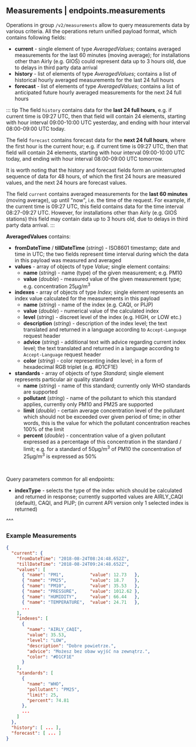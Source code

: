 ## Measurements | endpoints.measurements

Operations in group `/v2/measurements` allow to query measurements data by various criteria. All the operations return unified payload format, which contains following fields:
- **current** - single element of type _AveragedValues_; contains averaged measurements for the last 60 minutes (moving average); for installations other than Airly (e.g. GIOŚ) could represent data up to 3 hours old, due to delays in third party data arrival
- **history** - list of elements of type _AveragedValues_; contains a list of historical hourly averaged measurements for the last 24 full hours
- **forecast** - list of elements of type _AveragedValues_; contains a list of anticipated future hourly averaged measurements for the next 24 full hours

::: tip
The field `history` contains data for the **last 24 full hours**, e.g. if current time is 09:27 UTC, then that field will contain 24 elements, starting with hour interval 09:00-10:00 UTC yesterday, and ending with hour interval 08:00-09:00 UTC today. 

The field `forecast` contains forecast data for the **next 24 full hours**, where the first hour is the current hour; e.g. if current time is 09:27 UTC, then that field will contain 24 elements, starting with hour interval 09:00-10:00 UTC today, and ending with hour interval 08:00-09:00 UTC tomorrow.

It is worth noting that the history and forecast fields form an uninterrupted sequence of data for 48 hours, of which the first 24 hours are measured values, and the next 24 hours are forecast values.

The field `current` contains averaged measurements for the **last 60 minutes** (moving average), up until "now", i.e. the time of the request. For example, if the current time is 09:27 UTC, this field contains data for the time interval 08:27-09:27 UTC. However, for installations other than Airly (e.g. GIOŚ stations) this field may contain data up to 3 hours old, due to delays in third party data arrival.
:::

**AveragedValues** contains:
- **fromDateTime** / **tillDateTime** (_string_) - ISO8601 timestamp; date and time in UTC; the two fields represent time interval during which the data in this payload was measured and averaged
- **values** - array of objects of type _Value_; single element contains:
    - **name** (_string_) - name (type) of the given measurement; e.g. PM10
    - **value** (_double_) - measured value of the given measurement type; e.g. concentration 25µg/m<sup>3</sup>
- **indexes** - array of objects of type _Index_; single element represents an index value calculated for the measurements in this payload
    - **name**  (_string_) - name of the index (e.g. CAQI, or PIJP)
    - **value** (_double_) - numerical value of the calculated index
    - **level** (_string_) - discreet level of the index (e.g. HIGH, or LOW etc.)
    - **description** (_string_) - description of the index level; the text translated and returned in a language according to `Accept-Language` request header
    - **advice** (_string_) - additional text with advice regarding current index level; the text translated and returned in a language according to `Accept-Language` request header
    - **color** (_string_) - color representing index level; in a form of hexadecimal RGB triplet (e.g. #D1CF1E)
- **standards** - array of objects of type _Standard_; single element represents particular air quality standard
    - **name** (_string_) - name of this standard; currently only WHO standards are supported
    - **pollutant** (_string_) - name of the pollutant to which this standard applies, currently only PM10 and PM25 are supported
    - **limit** (_double_) - certain average concentration level of the pollutant which should not be exceeded over given period of time; in other words, this is the value for which the pollutant concentration reaches 100% of the limit
    - **percent** (_double_) - concentration value of a given pollutant expressed as a percentage of this concentration in the standard / limit; e.g. for a standard of 50μg/m<sup>3</sup> of PM10 the concentration of 25μg/m<sup>3</sup> is expressed as 50%

<p>&nbsp;</p>

Query parameters common for all endpoints:
- **indexType** - selects the type of the index which should be calculated and returned in response; currently supported values are AIRLY_CAQI (default), CAQI, and PIJP; (in current API version only 1 selected index is returned)

^^^

### Example Measurements

```json
{
  "current": {
    "fromDateTime": "2018-08-24T08:24:48.652Z",
    "tillDateTime": "2018-08-24T09:24:48.652Z",
    "values": [
      { "name": "PM1",          "value": 12.73   },
      { "name": "PM25",         "value": 18.7    },
      { "name": "PM10",         "value": 35.53   },
      { "name": "PRESSURE",     "value": 1012.62 },
      { "name": "HUMIDITY",     "value": 66.44   },
      { "name": "TEMPERATURE",  "value": 24.71   },
      ...
    ],
    "indexes": [
      {
        "name": "AIRLY_CAQI",
        "value": 35.53,
        "level": "LOW",
        "description": "Dobre powietrze.",
        "advice": "Możesz bez obaw wyjść na zewnątrz.",
        "color": "#D1CF1E"
      }
    ],
    "standards": [
      {
        "name": "WHO",
        "pollutant": "PM25",
        "limit": 25,
        "percent": 74.81
      },
      ...
    ]
  },
  "history": [ ... ],
  "forecast": [ ... ]
}
```
